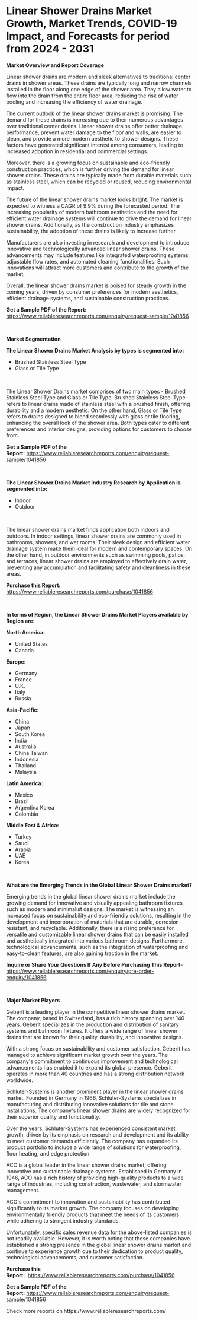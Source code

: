 <p><h1>Linear Shower Drains Market Growth, Market Trends, COVID-19 Impact, and Forecasts for period from 2024 - 2031</h1></p><p><strong>Market Overview and Report Coverage</strong></p>
<p><p>Linear shower drains are modern and sleek alternatives to traditional center drains in shower areas. These drains are typically long and narrow channels installed in the floor along one edge of the shower area. They allow water to flow into the drain from the entire floor area, reducing the risk of water pooling and increasing the efficiency of water drainage.</p><p>The current outlook of the linear shower drains market is promising. The demand for these drains is increasing due to their numerous advantages over traditional center drains. Linear shower drains offer better drainage performance, prevent water damage to the floor and walls, are easier to clean, and provide a more modern aesthetic to shower designs. These factors have generated significant interest among consumers, leading to increased adoption in residential and commercial settings.</p><p>Moreover, there is a growing focus on sustainable and eco-friendly construction practices, which is further driving the demand for linear shower drains. These drains are typically made from durable materials such as stainless steel, which can be recycled or reused, reducing environmental impact.</p><p>The future of the linear shower drains market looks bright. The market is expected to witness a CAGR of 9.9% during the forecasted period. The increasing popularity of modern bathroom aesthetics and the need for efficient water drainage systems will continue to drive the demand for linear shower drains. Additionally, as the construction industry emphasizes sustainability, the adoption of these drains is likely to increase further.</p><p>Manufacturers are also investing in research and development to introduce innovative and technologically advanced linear shower drains. These advancements may include features like integrated waterproofing systems, adjustable flow rates, and automated cleaning functionalities. Such innovations will attract more customers and contribute to the growth of the market.</p><p>Overall, the linear shower drains market is poised for steady growth in the coming years, driven by consumer preferences for modern aesthetics, efficient drainage systems, and sustainable construction practices.</p></p>
<p><strong>Get a Sample PDF of the Report:</strong> <a href="https://www.reliableresearchreports.com/enquiry/request-sample/1041856">https://www.reliableresearchreports.com/enquiry/request-sample/1041856</a></p>
<p>&nbsp;</p>
<p><strong>Market Segmentation</strong></p>
<p><strong>The Linear Shower Drains Market Analysis by types is segmented into:</strong></p>
<p><ul><li>Brushed Stainless Steel Type</li><li>Glass or Tile Type</li></ul></p>
<p>&nbsp;</p>
<p><p>The Linear Shower Drains market comprises of two main types - Brushed Stainless Steel Type and Glass or Tile Type. Brushed Stainless Steel Type refers to linear drains made of stainless steel with a brushed finish, offering durability and a modern aesthetic. On the other hand, Glass or Tile Type refers to drains designed to blend seamlessly with glass or tile flooring, enhancing the overall look of the shower area. Both types cater to different preferences and interior designs, providing options for customers to choose from.</p></p>
<p><strong>Get a Sample PDF of the Report:</strong>&nbsp;<a href="https://www.reliableresearchreports.com/enquiry/request-sample/1041856">https://www.reliableresearchreports.com/enquiry/request-sample/1041856</a></p>
<p>&nbsp;</p>
<p><strong>The Linear Shower Drains Market Industry Research by Application is segmented into:</strong></p>
<p><ul><li>Indoor</li><li>Outdoor</li></ul></p>
<p>&nbsp;</p>
<p><p>The linear shower drains market finds application both indoors and outdoors. In indoor settings, linear shower drains are commonly used in bathrooms, showers, and wet rooms. Their sleek design and efficient water drainage system make them ideal for modern and contemporary spaces. On the other hand, in outdoor environments such as swimming pools, patios, and terraces, linear shower drains are employed to effectively drain water, preventing any accumulation and facilitating safety and cleanliness in these areas.</p></p>
<p><strong>Purchase this Report:</strong>&nbsp; <a href="https://www.reliableresearchreports.com/purchase/1041856">https://www.reliableresearchreports.com/purchase/1041856</a></p>
<p>&nbsp;</p>
<p><strong>In terms of Region, the Linear Shower Drains Market Players available by Region are:</strong></p>
<p>
    <p> <strong> North America: </strong>
        <ul>
            <li>United States</li>
            <li>Canada</li>
        </ul>
        </p> 
    <p> <strong> Europe: </strong>
        <ul>
            <li>Germany</li>
            <li>France</li>
            <li>U.K.</li>
            <li>Italy</li>
            <li>Russia</li>
        </ul>
        </p> 
    <p> <strong> Asia-Pacific: </strong>
        <ul>
            <li>China</li>
            <li>Japan</li>
            <li>South Korea</li>
            <li>India</li>
            <li>Australia</li>
            <li>China Taiwan</li>
            <li>Indonesia</li>
            <li>Thailand</li>
            <li>Malaysia</li>
        </ul>
        </p> 
    <p> <strong> Latin America: </strong>
        <ul>
            <li>Mexico</li>
            <li>Brazil</li>
            <li>Argentina Korea</li>
            <li>Colombia</li>
        </ul>
        </p> 
    <p> <strong> Middle East & Africa: </strong>
        <ul>
            <li>Turkey</li>
            <li>Saudi</li>
            <li>Arabia</li>
            <li>UAE</li>
            <li>Korea</li>
        </ul>
    </p>
    </p>
<p>&nbsp;</p>
<p><strong>What are the Emerging Trends in the Global Linear Shower Drains market?</strong></p>
<p><p>Emerging trends in the global linear shower drains market include the growing demand for innovative and visually appealing bathroom fixtures, such as modern and minimalist designs. The market is witnessing an increased focus on sustainability and eco-friendly solutions, resulting in the development and incorporation of materials that are durable, corrosion-resistant, and recyclable. Additionally, there is a rising preference for versatile and customizable linear shower drains that can be easily installed and aesthetically integrated into various bathroom designs. Furthermore, technological advancements, such as the integration of waterproofing and easy-to-clean features, are also gaining traction in the market.</p></p>
<p><strong>Inquire or Share Your Questions If Any Before Purchasing This Report</strong>- <a href="https://www.reliableresearchreports.com/enquiry/pre-order-enquiry/1041856">https://www.reliableresearchreports.com/enquiry/pre-order-enquiry/1041856</a></p>
<p>&nbsp;</p>
<p><strong>Major Market Players</strong></p>
<p><p>Geberit is a leading player in the competitive linear shower drains market. The company, based in Switzerland, has a rich history spanning over 140 years. Geberit specializes in the production and distribution of sanitary systems and bathroom fixtures. It offers a wide range of linear shower drains that are known for their quality, durability, and innovative designs.</p><p>With a strong focus on sustainability and customer satisfaction, Geberit has managed to achieve significant market growth over the years. The company's commitment to continuous improvement and technological advancements has enabled it to expand its global presence. Geberit operates in more than 40 countries and has a strong distribution network worldwide.</p><p>Schluter-Systems is another prominent player in the linear shower drains market. Founded in Germany in 1966, Schluter-Systems specializes in manufacturing and distributing innovative solutions for tile and stone installations. The company's linear shower drains are widely recognized for their superior quality and functionality.</p><p>Over the years, Schluter-Systems has experienced consistent market growth, driven by its emphasis on research and development and its ability to meet customer demands efficiently. The company has expanded its product portfolio to include a wide range of solutions for waterproofing, floor heating, and edge protection.</p><p>ACO is a global leader in the linear shower drains market, offering innovative and sustainable drainage systems. Established in Germany in 1946, ACO has a rich history of providing high-quality products to a wide range of industries, including construction, wastewater, and stormwater management.</p><p>ACO's commitment to innovation and sustainability has contributed significantly to its market growth. The company focuses on developing environmentally friendly products that meet the needs of its customers while adhering to stringent industry standards.</p><p>Unfortunately, specific sales revenue data for the above-listed companies is not readily available. However, it is worth noting that these companies have established a strong presence in the global linear shower drains market and continue to experience growth due to their dedication to product quality, technological advancements, and customer satisfaction.</p></p>
<p><strong>Purchase this Report:</strong>&nbsp;&nbsp;<a href="https://www.reliableresearchreports.com/purchase/1041856">https://www.reliableresearchreports.com/purchase/1041856</a></p>
<p></p>
<p><strong>Get a Sample PDF of the Report:</strong>&nbsp;<a href="https://www.reliableresearchreports.com/enquiry/request-sample/1041856">https://www.reliableresearchreports.com/enquiry/request-sample/1041856</a></p>
<p>Check more reports on https://www.reliableresearchreports.com/</p>